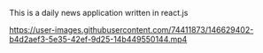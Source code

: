
This is a daily news application written in react.js


https://user-images.githubusercontent.com/74411873/146629402-b4d2aef3-5e35-42ef-9d25-14b449550144.mp4

